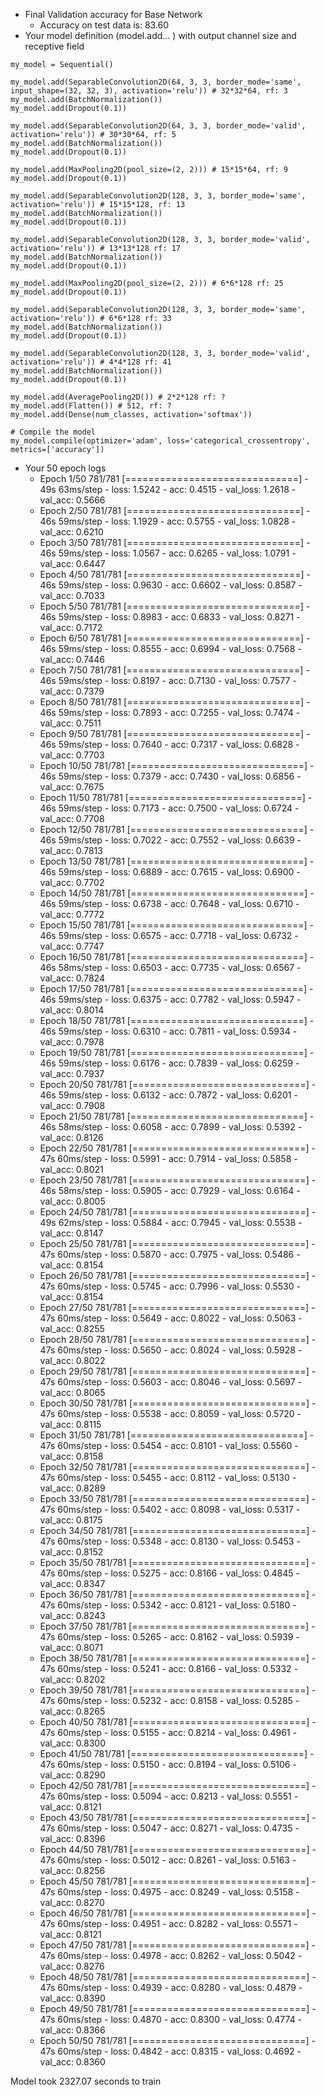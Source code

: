 * Final Validation accuracy for Base Network
  * Accuracy on test data is: 83.60
* Your model definition (model.add... ) with output channel size and receptive field
```
my_model = Sequential()

my_model.add(SeparableConvolution2D(64, 3, 3, border_mode='same', input_shape=(32, 32, 3), activation='relu')) # 32*32*64, rf: 3
my_model.add(BatchNormalization())
my_model.add(Dropout(0.1))

my_model.add(SeparableConvolution2D(64, 3, 3, border_mode='valid', activation='relu')) # 30*30*64, rf: 5
my_model.add(BatchNormalization())
my_model.add(Dropout(0.1))

my_model.add(MaxPooling2D(pool_size=(2, 2))) # 15*15*64, rf: 9
my_model.add(Dropout(0.1))

my_model.add(SeparableConvolution2D(128, 3, 3, border_mode='same', activation='relu')) # 15*15*128, rf: 13
my_model.add(BatchNormalization())
my_model.add(Dropout(0.1))

my_model.add(SeparableConvolution2D(128, 3, 3, border_mode='valid', activation='relu')) # 13*13*128 rf: 17
my_model.add(BatchNormalization())
my_model.add(Dropout(0.1))

my_model.add(MaxPooling2D(pool_size=(2, 2))) # 6*6*128 rf: 25
my_model.add(Dropout(0.1))

my_model.add(SeparableConvolution2D(128, 3, 3, border_mode='same', activation='relu')) # 6*6*128 rf: 33
my_model.add(BatchNormalization())
my_model.add(Dropout(0.1))

my_model.add(SeparableConvolution2D(128, 3, 3, border_mode='valid', activation='relu')) # 4*4*128 rf: 41
my_model.add(BatchNormalization())
my_model.add(Dropout(0.1))

my_model.add(AveragePooling2D()) # 2*2*128 rf: ? 
my_model.add(Flatten()) # 512, rf: ?
my_model.add(Dense(num_classes, activation='softmax'))

# Compile the model
my_model.compile(optimizer='adam', loss='categorical_crossentropy', metrics=['accuracy'])
```
* Your 50 epoch logs
  * Epoch 1/50
781/781 [==============================] - 49s 63ms/step - loss: 1.5242 - acc: 0.4515 - val_loss: 1.2618 - val_acc: 0.5666
  * Epoch 2/50
781/781 [==============================] - 46s 59ms/step - loss: 1.1929 - acc: 0.5755 - val_loss: 1.0828 - val_acc: 0.6210
  * Epoch 3/50
781/781 [==============================] - 46s 59ms/step - loss: 1.0567 - acc: 0.6265 - val_loss: 1.0791 - val_acc: 0.6447
  * Epoch 4/50
781/781 [==============================] - 46s 59ms/step - loss: 0.9630 - acc: 0.6602 - val_loss: 0.8587 - val_acc: 0.7033
  * Epoch 5/50
781/781 [==============================] - 46s 59ms/step - loss: 0.8983 - acc: 0.6833 - val_loss: 0.8271 - val_acc: 0.7172
  * Epoch 6/50
781/781 [==============================] - 46s 59ms/step - loss: 0.8555 - acc: 0.6994 - val_loss: 0.7568 - val_acc: 0.7446
  * Epoch 7/50
781/781 [==============================] - 46s 59ms/step - loss: 0.8197 - acc: 0.7130 - val_loss: 0.7577 - val_acc: 0.7379
  * Epoch 8/50
781/781 [==============================] - 46s 59ms/step - loss: 0.7893 - acc: 0.7255 - val_loss: 0.7474 - val_acc: 0.7511
  * Epoch 9/50
781/781 [==============================] - 46s 59ms/step - loss: 0.7640 - acc: 0.7317 - val_loss: 0.6828 - val_acc: 0.7703
  * Epoch 10/50
781/781 [==============================] - 46s 59ms/step - loss: 0.7379 - acc: 0.7430 - val_loss: 0.6856 - val_acc: 0.7675
  * Epoch 11/50
781/781 [==============================] - 46s 59ms/step - loss: 0.7173 - acc: 0.7500 - val_loss: 0.6724 - val_acc: 0.7708
  * Epoch 12/50
781/781 [==============================] - 46s 59ms/step - loss: 0.7022 - acc: 0.7552 - val_loss: 0.6639 - val_acc: 0.7813
  * Epoch 13/50
781/781 [==============================] - 46s 59ms/step - loss: 0.6889 - acc: 0.7615 - val_loss: 0.6900 - val_acc: 0.7702
  * Epoch 14/50
781/781 [==============================] - 46s 59ms/step - loss: 0.6738 - acc: 0.7648 - val_loss: 0.6710 - val_acc: 0.7772
  * Epoch 15/50
781/781 [==============================] - 46s 59ms/step - loss: 0.6575 - acc: 0.7718 - val_loss: 0.6732 - val_acc: 0.7747
  * Epoch 16/50
781/781 [==============================] - 46s 58ms/step - loss: 0.6503 - acc: 0.7735 - val_loss: 0.6567 - val_acc: 0.7824
  * Epoch 17/50
781/781 [==============================] - 46s 59ms/step - loss: 0.6375 - acc: 0.7782 - val_loss: 0.5947 - val_acc: 0.8014
  * Epoch 18/50
781/781 [==============================] - 46s 59ms/step - loss: 0.6310 - acc: 0.7811 - val_loss: 0.5934 - val_acc: 0.7978
  * Epoch 19/50
781/781 [==============================] - 46s 59ms/step - loss: 0.6176 - acc: 0.7839 - val_loss: 0.6259 - val_acc: 0.7937
  * Epoch 20/50
781/781 [==============================] - 46s 59ms/step - loss: 0.6132 - acc: 0.7872 - val_loss: 0.6201 - val_acc: 0.7908
  * Epoch 21/50
781/781 [==============================] - 46s 58ms/step - loss: 0.6058 - acc: 0.7899 - val_loss: 0.5392 - val_acc: 0.8126
  * Epoch 22/50
781/781 [==============================] - 47s 60ms/step - loss: 0.5991 - acc: 0.7914 - val_loss: 0.5858 - val_acc: 0.8021
  * Epoch 23/50
781/781 [==============================] - 46s 58ms/step - loss: 0.5905 - acc: 0.7929 - val_loss: 0.6164 - val_acc: 0.8005
  * Epoch 24/50
781/781 [==============================] - 49s 62ms/step - loss: 0.5884 - acc: 0.7945 - val_loss: 0.5538 - val_acc: 0.8147
  * Epoch 25/50
781/781 [==============================] - 47s 60ms/step - loss: 0.5870 - acc: 0.7975 - val_loss: 0.5486 - val_acc: 0.8154
  * Epoch 26/50
781/781 [==============================] - 47s 60ms/step - loss: 0.5745 - acc: 0.7996 - val_loss: 0.5530 - val_acc: 0.8154
  * Epoch 27/50
781/781 [==============================] - 47s 60ms/step - loss: 0.5649 - acc: 0.8022 - val_loss: 0.5063 - val_acc: 0.8255
  * Epoch 28/50
781/781 [==============================] - 47s 60ms/step - loss: 0.5650 - acc: 0.8024 - val_loss: 0.5928 - val_acc: 0.8022
  * Epoch 29/50
781/781 [==============================] - 47s 60ms/step - loss: 0.5603 - acc: 0.8046 - val_loss: 0.5697 - val_acc: 0.8065
  * Epoch 30/50
781/781 [==============================] - 47s 60ms/step - loss: 0.5538 - acc: 0.8059 - val_loss: 0.5720 - val_acc: 0.8115
  * Epoch 31/50
781/781 [==============================] - 47s 60ms/step - loss: 0.5454 - acc: 0.8101 - val_loss: 0.5560 - val_acc: 0.8158
  * Epoch 32/50
781/781 [==============================] - 47s 60ms/step - loss: 0.5455 - acc: 0.8112 - val_loss: 0.5130 - val_acc: 0.8289
  * Epoch 33/50
781/781 [==============================] - 47s 60ms/step - loss: 0.5402 - acc: 0.8098 - val_loss: 0.5317 - val_acc: 0.8175
  * Epoch 34/50
781/781 [==============================] - 47s 60ms/step - loss: 0.5348 - acc: 0.8130 - val_loss: 0.5453 - val_acc: 0.8152
  * Epoch 35/50
781/781 [==============================] - 47s 60ms/step - loss: 0.5275 - acc: 0.8166 - val_loss: 0.4845 - val_acc: 0.8347
  * Epoch 36/50
781/781 [==============================] - 47s 60ms/step - loss: 0.5342 - acc: 0.8121 - val_loss: 0.5180 - val_acc: 0.8243
  * Epoch 37/50
781/781 [==============================] - 47s 60ms/step - loss: 0.5265 - acc: 0.8162 - val_loss: 0.5939 - val_acc: 0.8071
  * Epoch 38/50
781/781 [==============================] - 47s 60ms/step - loss: 0.5241 - acc: 0.8166 - val_loss: 0.5332 - val_acc: 0.8202
  * Epoch 39/50
781/781 [==============================] - 47s 60ms/step - loss: 0.5232 - acc: 0.8158 - val_loss: 0.5285 - val_acc: 0.8265
  * Epoch 40/50
781/781 [==============================] - 47s 60ms/step - loss: 0.5155 - acc: 0.8214 - val_loss: 0.4961 - val_acc: 0.8300
  * Epoch 41/50
781/781 [==============================] - 47s 60ms/step - loss: 0.5150 - acc: 0.8194 - val_loss: 0.5106 - val_acc: 0.8290
  * Epoch 42/50
781/781 [==============================] - 47s 60ms/step - loss: 0.5094 - acc: 0.8213 - val_loss: 0.5551 - val_acc: 0.8121
  * Epoch 43/50
781/781 [==============================] - 47s 60ms/step - loss: 0.5047 - acc: 0.8271 - val_loss: 0.4735 - val_acc: 0.8396
  * Epoch 44/50
781/781 [==============================] - 47s 60ms/step - loss: 0.5012 - acc: 0.8261 - val_loss: 0.5163 - val_acc: 0.8256
  * Epoch 45/50
781/781 [==============================] - 47s 60ms/step - loss: 0.4975 - acc: 0.8249 - val_loss: 0.5158 - val_acc: 0.8270
  * Epoch 46/50
781/781 [==============================] - 47s 60ms/step - loss: 0.4951 - acc: 0.8282 - val_loss: 0.5571 - val_acc: 0.8121
  * Epoch 47/50
781/781 [==============================] - 47s 60ms/step - loss: 0.4978 - acc: 0.8262 - val_loss: 0.5042 - val_acc: 0.8276
  * Epoch 48/50
781/781 [==============================] - 47s 60ms/step - loss: 0.4939 - acc: 0.8280 - val_loss: 0.4879 - val_acc: 0.8390
  * Epoch 49/50
781/781 [==============================] - 47s 60ms/step - loss: 0.4870 - acc: 0.8300 - val_loss: 0.4774 - val_acc: 0.8366
  * Epoch 50/50
781/781 [==============================] - 47s 60ms/step - loss: 0.4842 - acc: 0.8315 - val_loss: 0.4692 - val_acc: 0.8360

Model took 2327.07 seconds to train

